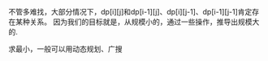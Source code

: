 不管多难找，大部分情况下，dp[i][j]和dp[i-1][j]、dp[i][j-1]、dp[i-1][j-1]肯定存在某种关系。
因为我们的目标就是，从规模小的，通过一些操作，推导出规模大的.

求最小，一般可以用动态规划、广搜